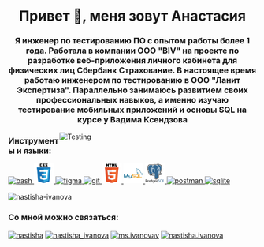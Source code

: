 
<h1 align="center">Привет 👋, меня зовут Анастасия</h1>
<h3 align="center">Я инженер по тестированию ПО с опытом работы более 1 года. Работала в компании ООО "BIV" на проекте по разработке веб-приложения личного кабинета для физических лиц Сбербанк Страхование. В настоящее время работаю инженером по тестированию в ООО "Ланит Экспертиза". Параллельно занимаюсь развитием своих профессиональных навыков, а именно изучаю тестирование мобильных приложений и основы SQL на курсе у Вадима Ксендзова</h3>
<img align="right" alt="Testing" width="400" src="https://media2.giphy.com/media/v1.Y2lkPTc5MGI3NjExa2xiNmJlNHh3dTZ0cThvZHEzZHV3bW56aWh0bWJ3bXR2aGFkd2h2dSZlcD12MV9pbnRlcm5hbF9naWZfYnlfaWQmY3Q9Zw/7MZ0v9KynmiSA/giphy.gif">

<h3 align="left">Инструменты и языки:</h3>
<p align="left"> <a href="https://www.gnu.org/software/bash/" target="_blank" rel="noreferrer"> <img src="https://www.vectorlogo.zone/logos/gnu_bash/gnu_bash-icon.svg" alt="bash" width="40" height="40"/> </a> <a href="https://www.w3schools.com/css/" target="_blank" rel="noreferrer"> <img src="https://raw.githubusercontent.com/devicons/devicon/master/icons/css3/css3-original-wordmark.svg" alt="css3" width="40" height="40"/> </a> <a href="https://www.figma.com/" target="_blank" rel="noreferrer"> <img src="https://www.vectorlogo.zone/logos/figma/figma-icon.svg" alt="figma" width="40" height="40"/> </a> <a href="https://git-scm.com/" target="_blank" rel="noreferrer"> <img src="https://www.vectorlogo.zone/logos/git-scm/git-scm-icon.svg" alt="git" width="40" height="40"/> </a> <a href="https://www.w3.org/html/" target="_blank" rel="noreferrer"> <img src="https://raw.githubusercontent.com/devicons/devicon/master/icons/html5/html5-original-wordmark.svg" alt="html5" width="40" height="40"/> </a> <a href="https://www.mysql.com/" target="_blank" rel="noreferrer"> <img src="https://raw.githubusercontent.com/devicons/devicon/master/icons/mysql/mysql-original-wordmark.svg" alt="mysql" width="40" height="40"/> </a> <a href="https://www.postgresql.org" target="_blank" rel="noreferrer"> <img src="https://raw.githubusercontent.com/devicons/devicon/master/icons/postgresql/postgresql-original-wordmark.svg" alt="postgresql" width="40" height="40"/> </a> <a href="https://postman.com" target="_blank" rel="noreferrer"> <img src="https://www.vectorlogo.zone/logos/getpostman/getpostman-icon.svg" alt="postman" width="40" height="40"/> </a> <a href="https://www.sqlite.org/" target="_blank" rel="noreferrer"> <img src="https://www.vectorlogo.zone/logos/sqlite/sqlite-icon.svg" alt="sqlite" width="40" height="40"/> </a> </p>


<p><img align="center" src="https://github-readme-streak-stats.herokuapp.com/?user=nastisha-ivanova&" alt="nastisha-ivanova" /></p>

<h3 align="left">Со мной можно связаться:</h3>
<p align="left">
<a href="https://linkedin.com/in/nastisha" target="blank"><img align="center" src="https://raw.githubusercontent.com/rahuldkjain/github-profile-readme-generator/master/src/images/icons/Social/linked-in-alt.svg" alt="nastisha" height="30" width="40" /></a>
<a href="https://t.me/nastisha_ivanova" target="blank"><img align="center" src="https://upload.wikimedia.org/wikipedia/commons/8/82/Telegram_logo.svg" alt="nastisha_ivanova" height="30" width="40" /></a>
<a href="mailto:ms.ivanovav@gmail.com" target="blank"><img align="center" src="https://upload.wikimedia.org/wikipedia/commons/7/7e/Gmail_icon_%282020%29.svg" alt="ms.ivanovav" height="30" width="40" /></a>
<a href="https://instagram.com/nastisha.ivanova" target="blank"><img align="center" src="https://raw.githubusercontent.com/rahuldkjain/github-profile-readme-generator/master/src/images/icons/Social/instagram.svg" alt="nastisha.ivanova" height="30" width="40" /></a>
</p>

